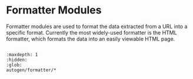 # Formatter Modules

Formatter modules are used to format the data extracted from a URL into a specific format. Currently the most widely-used formatter is the HTML formatter, which formats the data into an easily viewable HTML page.

```{include} autogen/formatter.md
```

```{toctree}
:maxdepth: 1
:hidden:
:glob:
autogen/formatter/*
```